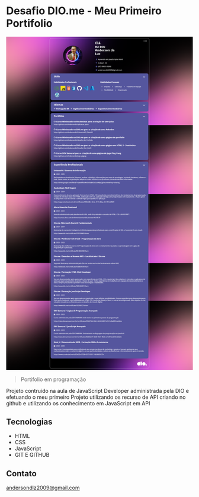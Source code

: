# Desafio DIO.me -  Meu Primeiro Portifolio

![preview](./.github/screencapture-portifolio.png)

> Portifolio em programação

Projeto contruído na aula de JavaScript Developer administrada pela DIO e efetuando o meu primeiro Projeto utilizando os recurso de API criando no github e utilizando os conhecimento em JavaScript em API

## Tecnologias

- HTML
- CSS
- JavaScript
- GIT E GITHUB

## Contato

andersondlz2009@gmail.com